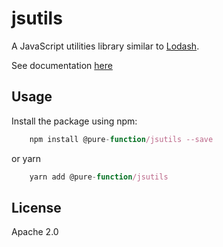 # jsutils
A JavaScript utilities library similar to [Lodash](https://lodash.com).

See documentation [here](https://pure-function.github.io/jsutils)

## Usage
Install the package using npm:
```js
    npm install @pure-function/jsutils --save
```
or yarn
```js
    yarn add @pure-function/jsutils
```

## License
Apache 2.0
